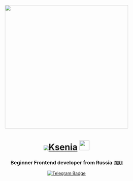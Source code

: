 <div id="header" align="center">
  <img src="https://media.giphy.com/media/toXKzaJP3WIgM/giphy.gif" width="400"/>
  <h1 align="center"><img src="https://media.giphy.com/media/LoCxWxf4M3SHqwXDBL/giphy.gif"/><a href="https://github.com/Tokyo2504" target="_blank" padding-bottom: 50px; font-size: 40px;>Ksenia</a> 
  <img src="https://github.com/blackcater/blackcater/raw/main/images/Hi.gif" height="32"/></h1>
  <h3 align="center">Beginner Frontend developer from Russia 🇷🇺</h3>
  <a href="https://t.me/tokyo2504">
  <img src="https://img.shields.io/badge/Telegram-blue?logo=telegram&logoColor=white&style=for-the-badge" alt="Telegram Badge"/>
  </a>  
</div>

<!--   <img src="https://img.shields.io/badge/html5-%23E34F26.svg?style=for-the-badge&logo=html5&logoColor=white"/>
  <img src="https://img.shields.io/badge/css3-%231572B6.svg?style=for-the-badge&logo=css3&logoColor=white"/>
  <img src="https://img.shields.io/badge/java-%23ED8B00.svg?style=for-the-badge&logo=java&logoColor=white"/>  -->

<!-- Here are some ideas to get you started:

- 🔭 I’m currently working on ...
- 🌱 I’m currently learning ...
- 👯 I’m looking to collaborate on ...
- 🤔 I’m looking for help with ...
- 💬 Ask me about ...
- 📫 How to reach me: ...
- 😄 Pronouns: ...
- ⚡ Fun fact: ...
-->
